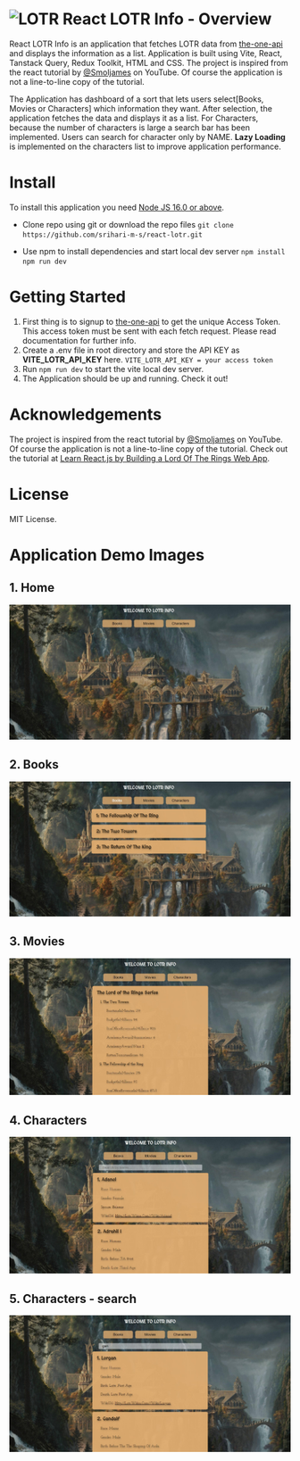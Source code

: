 # ![LOTR](https://github.com/srihari-m-s/react-lotr/blob/master/src/assets/lord-of-the-rings-logo-image_64x64.ico?raw=true)        React LOTR Info - Overview

React LOTR Info is an application that fetches LOTR data from [the-one-api](https://the-one-api.dev/) and displays the information as a list. Application is built using Vite, React, Tanstack Query, Redux Toolkit, HTML and CSS. The project is inspired from the react tutorial by [@Smoljames](https://www.youtube.com/@Smoljames) on YouTube. Of course the application is not a line-to-line copy of the tutorial. 

The Application has dashboard of a sort that lets users select[Books, Movies or Characters] which information they want. After selection, the application fetches the data and displays it as a list. For Characters, because the number of characters is large a search bar has been implemented. Users can search for character only by NAME.
**Lazy Loading** is implemented on the characters list to improve application performance.

# Install

To install this application you need [Node JS 16.0 or above](https://nodejs.org/en/download/).
- Clone repo using git or download the repo files
    ``git clone https://github.com/srihari-m-s/react-lotr.git``

- Use npm to install dependencies and start local dev server
    ``npm install``
    ``npm run dev``

# Getting Started

1. First thing is to signup to [the-one-api](https://the-one-api.dev/) to get the unique Access Token. This access token must be sent with each fetch request. Please read documentation for further info. 
2. Create a .env file in root directory and store the API KEY as **VITE_LOTR_API_KEY** here.
    ``VITE_LOTR_API_KEY = your access token``
4. Run ``npm run dev`` to start the vite local dev server.
5. The Application should be up and running. Check it out!

# Acknowledgements


The project is inspired from the react tutorial by [@Smoljames](https://www.youtube.com/@Smoljames) on YouTube. Of course the application is not a line-to-line copy of the tutorial. Check out the tutorial at [Learn React.js by Building a Lord Of The Rings Web App](https://youtu.be/hRlujM-sycg).

# License

MIT License.

# Application Demo Images
## 1. Home
![Home](https://github.com/srihari-m-s/react-lotr/blob/master/images/Home.jpg?raw=true)

## 2. Books
![Books](https://github.com/srihari-m-s/react-lotr/blob/master/images/Books.jpg?raw=true)

## 3. Movies
![Movies](https://github.com/srihari-m-s/react-lotr/blob/master/images/Movies.jpg?raw=true)

## 4. Characters
![Characters](https://github.com/srihari-m-s/react-lotr/blob/master/images/Characters.jpg?raw=true)

## 5. Characters - search
![Characters](https://github.com/srihari-m-s/react-lotr/blob/master/images/Char-search.jpg?raw=true)
